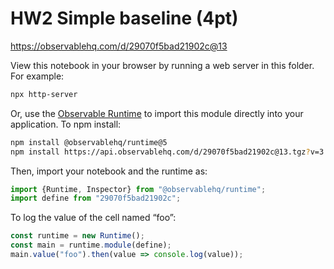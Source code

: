 # HW2 Simple baseline (4pt)

https://observablehq.com/d/29070f5bad21902c@13

View this notebook in your browser by running a web server in this folder. For
example:

~~~sh
npx http-server
~~~

Or, use the [Observable Runtime](https://github.com/observablehq/runtime) to
import this module directly into your application. To npm install:

~~~sh
npm install @observablehq/runtime@5
npm install https://api.observablehq.com/d/29070f5bad21902c@13.tgz?v=3
~~~

Then, import your notebook and the runtime as:

~~~js
import {Runtime, Inspector} from "@observablehq/runtime";
import define from "29070f5bad21902c";
~~~

To log the value of the cell named “foo”:

~~~js
const runtime = new Runtime();
const main = runtime.module(define);
main.value("foo").then(value => console.log(value));
~~~
